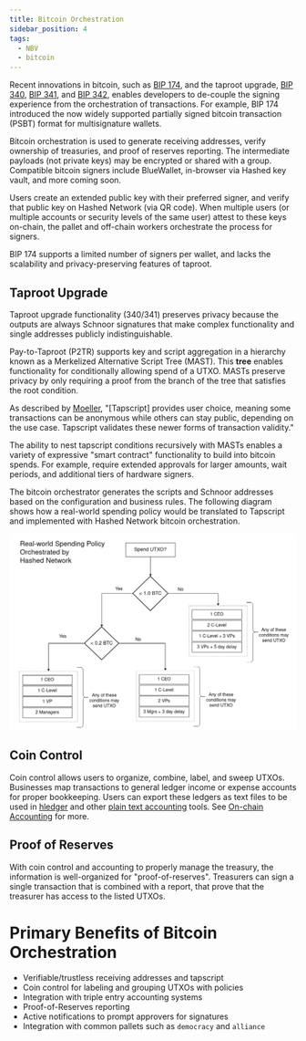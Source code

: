 ```yaml
---
title: Bitcoin Orchestration
sidebar_position: 4
tags:
  - NBV
  - bitcoin
---
```


<head>
  <title>Hashed Network Bitcoin Orchestration</title>
  <meta charSet="utf-8" />
  <meta property="og:image" content="https://docs.hashed.network/img/taproot-example.png" />
  <meta property="og:description" content="The bitcoin orchestrator generates the scripts and Schnoor addresses based on the configuration and business rules. The following diagram shows how a real-world spending policy would be translated to Tapscript and implemented with Hashed Network bitcoin orchestration." />
  <meta property="og:title" content="Hashed Network Bitcoin Orchestration" />
  <meta property="og:url" content="https://docs.hashed.network/docs/nbv" />
</head>

Recent innovations in bitcoin, such as [BIP 174](https://en.bitcoin.it/wiki/BIP_0174), and the taproot upgrade, [BIP 340](https://en.bitcoin.it/wiki/BIP_0340), [BIP 341](https://en.bitcoin.it/wiki/BIP_0341), and [BIP 342](https://en.bitcoin.it/wiki/BIP_0342), enables developers to de-couple the signing experience from the orchestration of transactions. For example, BIP 174 introduced the now widely supported partially signed bitcoin transaction (PSBT) format for multisignature wallets. 

Bitcoin orchestration is used to generate receiving addresses, verify ownership of treasuries, and proof of reserves reporting. The intermediate payloads (not private keys) may be encrypted or shared with a group. Compatible bitcoin signers include BlueWallet, in-browser via Hashed key vault, and more coming soon.

Users create an extended public key with their preferred signer, and verify that public key on Hashed Network (via QR code). When multiple users (or multiple accounts or security levels of the same user) attest to these keys on-chain, the pallet and off-chain workers orchestrate the process for signers. 

BIP 174 supports a limited number of signers per wallet, and lacks the scalability and privacy-preserving features of taproot.

## Taproot Upgrade
Taproot upgrade functionality (340/341) preserves privacy because the outputs are always Schnoor signatures that make complex functionality and single addresses publicly indistinguishable. 

Pay-to-Taproot (P2TR) supports key and script aggregation in a hierarchy known as a Merkelized Alternative Script Tree (MAST). This **tree** enables functionality for conditionally allowing spend of a UTXO. MASTs preserve privacy by only requiring a proof from the branch of the tree that satisfies the root condition.

As described by [Moeller](https://beincrypto.com/learn/taproot/), "[Tapscript] provides user choice, meaning some transactions can be anonymous while others can stay public, depending on the use case. Tapscript validates these newer forms of transaction validity."

The ability to nest tapscript conditions recursively with MASTs enables a variety of expressive "smart contract" functionality to build into bitcoin spends. For example, require extended approvals for larger amounts, wait periods, and additional tiers of hardware signers.

The bitcoin orchestrator generates the scripts and Schnoor addresses based on the configuration and business rules. The following diagram shows how a real-world spending policy would be translated to Tapscript and implemented with Hashed Network bitcoin orchestration. 

![image](taproot-example.png)

## Coin Control
Coin control allows users to organize, combine, label, and sweep UTXOs. Businesses map transactions to general ledger income or expense accounts for proper bookkeeping. Users can export these ledgers as text files to be used in [hledger](https://www.hledger.org) and other [plain text accounting](https://plaintextaccounting.org/) tools. See [On-chain Accounting](accounting/index.md) for more.

## Proof of Reserves
With coin control and accounting to properly manage the treasury, the information is well-organized for "proof-of-reserves". Treasurers can sign a single transaction that is combined with a report, that prove that the treasurer has access to the listed UTXOs.

# Primary Benefits of Bitcoin Orchestration
- Verifiable/trustless receiving addresses and tapscript
- Coin control for labeling and grouping UTXOs with policies
- Integration with triple entry accounting systems
- Proof-of-Reserves reporting
- Active notifications to prompt approvers for signatures
- Integration with common pallets such as `democracy` and `alliance`








